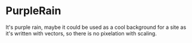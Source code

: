 # PurpleRain

It's purple rain, maybe it could be used as a cool background for a site as it's written with vectors, so there is no pixelation with scaling.
